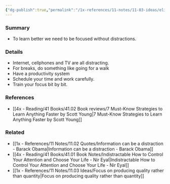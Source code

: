 ```yaml
---
{"dg-publish":true,"permalink":"/1x-references/11-notes/11-03-ideas/eliminate-distractions-to-learn-something-new/","title":"Eliminate distractions to learn something new"}
---
```



### Summary
- To learn better we need to be focused without distractions.

### Details
- Internet, cellphones and TV are all distracting.
- For breaks, do something like going for a walk
- Have a productivity system
- Schedule your time and work carefully.
- Train your focus bit by bit.

### References
- [[4x - Reading/41 Books/41.02 Book reviews/7 Must-Know Strategies to Learn Anything Faster by Scott Young\|7 Must-Know Strategies to Learn Anything Faster by Scott Young]]

### Related
- [[1x - References/11 Notes/11.02 Quotes/Information can be a distraction - Barack Obama\|Information can be a distraction - Barack Obama]]
- [[4x - Reading/41 Books/41.01 Book Notes/Indistractable How to Control Your Attention and Choose Your Life - Nir Eyal\|Indistractable How to Control Your Attention and Choose Your Life - Nir Eyal]]
- [[1x - References/11 Notes/11.03 Ideas/Focus on producing quality rather than quantity\|Focus on producing quality rather than quantity]]
